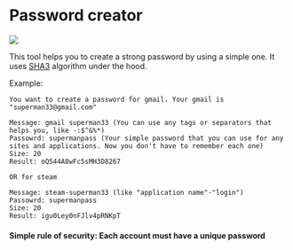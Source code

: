 <h1>Password creator</h1>
<a href="https://yarikleto.github.io/Password-creator/dist/" target="_blank">
<img src="https://i.ibb.co/QKqzprq/Screenshot-2020-11-25-at-02-04-09.png"/>
</a>

<br>

This tool helps you to create a strong password by using a simple one.
It uses [SHA3](https://en.wikipedia.org/wiki/SHA-3) algorithm under the hood.

Example:
```
You want to create a password for gmail. Your gmail is "superman33@gmail.com"

Message: gmail superman33 (You can use any tags or separators that helps you, like -:$^&%*)
Passowrd: supermanpass (Your simple password that you can use for any sites and applications. Now you don't have to remember each one)
Size: 20
Result: oQ544A8wFc5sMH3D8267

OR for steam

Message: steam-superman33 (like "application name"-"login")
Passowrd: supermanpass
Size: 20
Result: igu0Ley0nFJlv4pRNKpT
```

#### Simple rule of security: Each account must have a unique password
